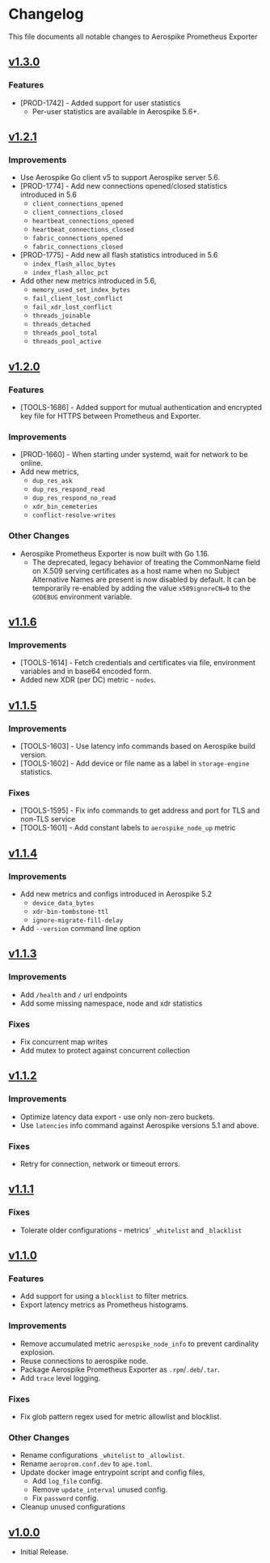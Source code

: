 # Changelog

This file documents all notable changes to Aerospike Prometheus Exporter


## [v1.3.0](https://github.com/aerospike/aerospike-prometheus-exporter/releases/tag/v1.3.0)

### Features
- [PROD-1742] - Added support for user statistics
    - Per-user statistics are available in Aerospike 5.6+.


## [v1.2.1](https://github.com/aerospike/aerospike-prometheus-exporter/releases/tag/v1.2.1)

### Improvements
- Use Aerospike Go client v5 to support Aerospike server 5.6.
- [PROD-1774] - Add new connections opened/closed statistics introduced in 5.6
    - `client_connections_opened`
    - `client_connections_closed`
    - `heartbeat_connections_opened`
    - `heartbeat_connections_closed`
    - `fabric_connections_opened`
    - `fabric_connections_closed`
- [PROD-1775] - Add new all flash statistics introduced in 5.6
    - `index_flash_alloc_bytes`
    - `index_flash_alloc_pct`
- Add other new metrics introduced in 5.6,
    - `memory_used_set_index_bytes`
    - `fail_client_lost_conflict`
    - `fail_xdr_lost_conflict`
    - `threads_joinable`
    - `threads_detached`
    - `threads_pool_total`
    - `threads_pool_active`


## [v1.2.0](https://github.com/aerospike/aerospike-prometheus-exporter/releases/tag/v1.2.0)

### Features
- [TOOLS-1686] - Added support for mutual authentication and encrypted key file for HTTPS between Prometheus and Exporter.

### Improvements
- [PROD-1660] - When starting under systemd, wait for network to be online.
- Add new metrics,
  - `dup_res_ask`
  - `dup_res_respond_read`
  - `dup_res_respond_no_read`
  - `xdr_bin_cemeteries`
  - `conflict-resolve-writes`

### Other Changes
- Aerospike Prometheus Exporter is now built with Go 1.16.
    - The deprecated, legacy behavior of treating the CommonName field on X.509 serving certificates as a host name when no Subject Alternative Names are present is now disabled by default. It can be temporarily re-enabled by adding the value `x509ignoreCN=0` to the `GODEBUG` environment variable.


## [v1.1.6](https://github.com/aerospike/aerospike-prometheus-exporter/releases/tag/v1.1.6)

### Improvements
- [TOOLS-1614] - Fetch credentials and certificates via file, environment variables and in base64 encoded form.
- Added new XDR (per DC) metric - `nodes`.


## [v1.1.5](https://github.com/aerospike/aerospike-prometheus-exporter/releases/tag/v1.1.5)

### Improvements
- [TOOLS-1603] - Use latency info commands based on Aerospike build version.
- [TOOLS-1602] - Add device or file name as a label in `storage-engine` statistics.

### Fixes
- [TOOLS-1595] - Fix info commands to get address and port for TLS and non-TLS service
- [TOOLS-1601] - Add constant labels to `aerospike_node_up` metric


## [v1.1.4](https://github.com/aerospike/aerospike-prometheus-exporter/releases/tag/v1.1.4)

### Improvements
- Add new metrics and configs introduced in Aerospike 5.2
    - `device_data_bytes`
    - `xdr-bin-tombstone-ttl`
    - `ignore-migrate-fill-delay`
- Add `--version` command line option


## [v1.1.3](https://github.com/aerospike/aerospike-prometheus-exporter/releases/tag/v1.1.3)

### Improvements
- Add `/health` and `/` url endpoints
- Add some missing namespace, node and xdr statistics

### Fixes
- Fix concurrent map writes
- Add mutex to protect against concurrent collection


## [v1.1.2](https://github.com/aerospike/aerospike-prometheus-exporter/releases/tag/v1.1.2)

### Improvements
- Optimize latency data export - use only non-zero buckets.
- Use `latencies` info command against Aerospike versions 5.1 and above.

### Fixes
- Retry for connection, network or timeout errors.


## [v1.1.1](https://github.com/aerospike/aerospike-prometheus-exporter/releases/tag/v1.1.1)

### Fixes
- Tolerate older configurations - metrics' `_whitelist` and `_blacklist`


## [v1.1.0](https://github.com/aerospike/aerospike-prometheus-exporter/releases/tag/v1.1.0)

### Features
- Add support for using a `blocklist` to filter metrics.
- Export latency metrics as Prometheus histograms.

### Improvements
- Remove accumulated metric `aerospike_node_info` to prevent cardinality explosion.
- Reuse connections to aerospike node.
- Package Aerospike Prometheus Exporter as `.rpm`/`.deb`/`.tar`.
- Add `trace` level logging.

### Fixes
- Fix glob pattern regex used for metric allowlist and blocklist.

### Other Changes
- Rename configurations `_whitelist` to `_allowlist`.
- Rename `aeroprom.conf.dev` to `ape.toml`.
- Update docker image entrypoint script and config files,
    - Add `log_file` config.
    - Remove `update_interval` unused config.
    - Fix `password` config.
- Cleanup unused configurations


## [v1.0.0](https://github.com/aerospike/aerospike-prometheus-exporter/releases/tag/v1.0.0)

- Initial Release.